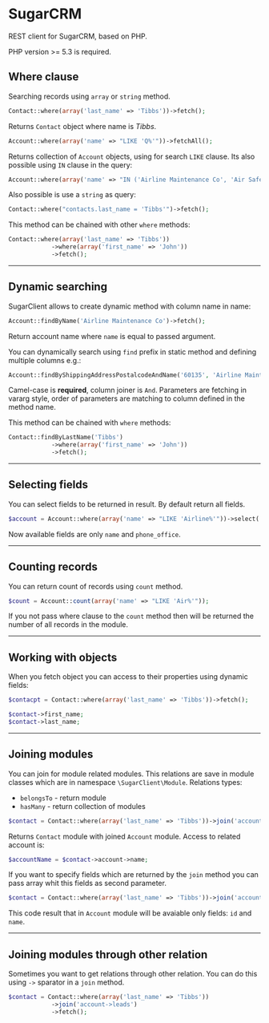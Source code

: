 SugarCRM
========

REST client for SugarCRM, based on PHP.

PHP version >= 5.3 is required.

Where clause
------------

Searching records using `array` or `string` method.

```php
Contact::where(array('last_name' => 'Tibbs'))->fetch();
```

Returns `Contact` object where name is *Tibbs*.

```php
Account::where(array('name' => "LIKE 'Q%'"))->fetchAll();
```

Returns collection of `Account` objects, using for search `LIKE` clause. Its also possible using `IN` clause in the query:

```php
Account::where(array('name' => "IN ('Airline Maintenance Co', 'Air Safety Inc')"))->fetchAll();
```

Also possible is use a `string` as query:

```php
Contact::where("contacts.last_name = 'Tibbs'")->fetch();
```

This method can be chained with other `where` methods:

```php
Contact::where(array('last_name' => 'Tibbs'))
            ->where(array('first_name' => 'John'))
            ->fetch();
```

***

Dynamic searching
-----------------

SugarClient allows to create dynamic method with column name in name:

```php
Account::findByName('Airline Maintenance Co')->fetch();
```

Return account name where `name` is equal to passed argument.

You can dynamically search using `find` prefix in static method and defining multiple columns e.g.:

```php
Account::findByShippingAddressPostalcodeAndName('60135', 'Airline Maintenance Co')->fetch();
```

Camel-case is **required**, column joiner is `And`. Parameters are fetching in vararg style, order of parameters are matching to column defined in the method name.

This method can be chained with `where` methods:

```php
Contact::findByLastName('Tibbs')
            ->where(array('first_name' => 'John'))
            ->fetch();
```

***

Selecting fields
----------------

You can select fields to be returned in result. By default return all fields.

```php
$account = Account::where(array('name' => "LIKE 'Airline%'"))->select('name', 'phone_office')->fetch();
```

Now available fields are only `name` and `phone_office`.

***

Counting records
----------------

You can return count of records using `count` method. 

```php
$count = Account::count(array('name' => "LIKE 'Air%'"));
```

If you not pass where clause to the `count` method then will be returned the number of all records in the module.

***

Working with objects
--------------------

When you fetch object you can access to their properties using dynamic fields:

```php
$contacpt = Contact::where(array('last_name' => 'Tibbs'))->fetch();

$contact->first_name;
$contact->last_name;
```

***

Joining modules
---------------

You can join for module related modules. This relations are save in module classes which are in namespace `\SugarClient\Module`. Relations types: 

* `belongsTo` - return module
* `hasMany` - return collection of modules

```php
$contact = Contact::where(array('last_name' => 'Tibbs'))->join('account')->fetch();
```

Returns `Contact` module with joined `Account` module. Access to related account is:

```php
$accountName = $contact->account->name;
```

If you want to specify fields which are returned by the `join` method you can pass array whit this fields as second parameter.

```php
$contact = Contact::where(array('last_name' => 'Tibbs'))->join('account', array('id', 'name'))->fetch();
```

This code result that in `Account` module will be avaiable only fields: `id` and `name`.

***

Joining modules through other relation
--------------------------------------

Sometimes you want to get relations through other relation. You can do this using `->` sparator in a `join` method.

```php
$contact = Contact::where(array('last_name' => 'Tibbs'))
            ->join('account->leads')
            ->fetch();
```
